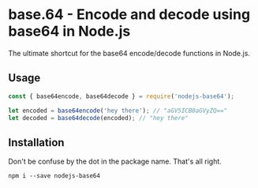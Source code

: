# base.64 - Encode and decode using base64 in Node.js #

The ultimate shortcut for the base64 encode/decode functions in Node.js.

## Usage ##

```js
const { base64encode, base64decode } = require('nodejs-base64');

let encoded = base64encode('hey there'); // "aGV5ICB0aGVyZQ=="
let decoded = base64decode(encoded); // "hey there"
```

## Installation ##

Don't be confuse by the dot in the package name. That's all right.

```
npm i --save nodejs-base64
```